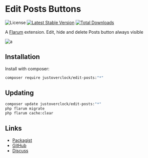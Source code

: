 # Edit Posts Buttons

![License](https://img.shields.io/badge/license-MIT-blue.svg) [![Latest Stable Version](https://img.shields.io/packagist/v/justoverclock/edit-posts.svg)](https://packagist.org/packages/justoverclock/edit-posts) [![Total Downloads](https://img.shields.io/packagist/dt/justoverclock/edit-posts.svg)](https://packagist.org/packages/justoverclock/edit-posts)

A [Flarum](http://flarum.org) extension. Edit, hide and delete Posts button always visible

![a](https://user-images.githubusercontent.com/79002016/128870525-73d8fc6e-896d-4ded-932c-2a9fc78be4a5.png)

## Installation

Install with composer:

```sh
composer require justoverclock/edit-posts:"*"
```

## Updating

```sh
composer update justoverclock/edit-posts:"*"
php flarum migrate
php flarum cache:clear
```

## Links

- [Packagist](https://packagist.org/packages/justoverclock/edit-posts)
- [GitHub](https://github.com/justoverclock/edit-posts)
- [Discuss](https://discuss.flarum.org/d/PUT_DISCUSS_SLUG_HERE)
